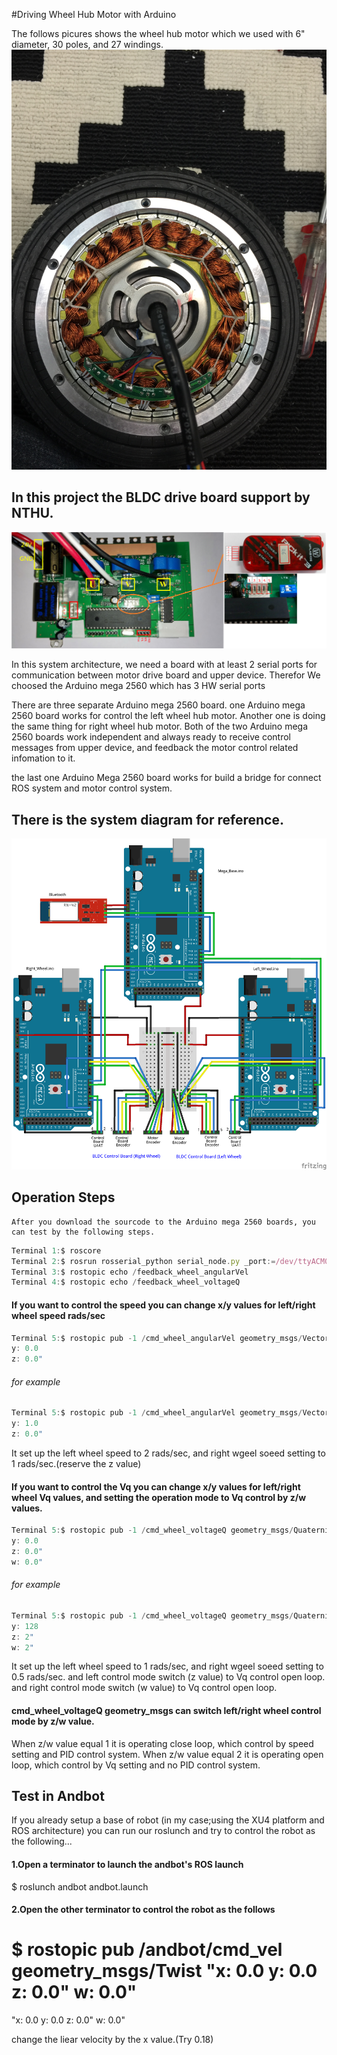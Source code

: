 #Driving Wheel Hub Motor with Arduino

The follows picures shows the wheel hub motor which we used with 6" diameter, 30 poles, and 27 windings.
![The Wheel Hub Motor](https://github.com/Muchun-Yen/Driving-Wheel-Hub-Motor-with-Arduino/blob/master/The%20Wheel%20Hub%20Motor.jpeg)

## In this project the BLDC drive board support by NTHU.
![BLDC Drive Board](https://github.com/Muchun-Yen/Driving-Wheel-Hub-Motor-with-Arduino/blob/master/BLDC%20Drive%20Board.png)

In this system architecture, we need a board with at least 2 serial ports for communication between motor drive board and upper device.
Therefor We choosed the Arduino mega 2560 which has 3 HW serial ports

There are three separate Arduino mega 2560 board.
one Arduino mega 2560 board works for control the left wheel hub motor. Another one is doing the same thing for right wheel hub motor.
Both of the two Arduino mega 2560 boards work independent and always ready to receive control messages from upper device, and feedback the motor control related infomation to it.

the last one Arduino Mega 2560 board works for build a bridge for connect ROS system and motor control system.

## There is the system diagram for reference.
![Arduino Control System Design](https://github.com/Muchun-Yen/Driving-Wheel-Hub-Motor-with-Arduino/blob/master/Arduino%20Control%20System%20Design.png)

## Operation Steps
	After you download the sourcode to the Arduino mega 2560 boards, you can test by the following steps.
```javascript
Terminal 1:$ roscore
Terminal 2:$ rosrun rosserial_python serial_node.py _port:=/dev/ttyACM0 _baud:=57600
Terminal 3:$ rostopic echo /feedback_wheel_angularVel
Terminal 4:$ rostopic echo /feedback_wheel_voltageQ
```

#### If you want to control the speed you can change x/y values for left/right wheel speed rads/sec
```javascript 
Terminal 5:$ rostopic pub -1 /cmd_wheel_angularVel geometry_msgs/Vector3 "x: 0.0 
y: 0.0 
z: 0.0"
```

###### for example 
```javascript 
Terminal 5:$ rostopic pub -1 /cmd_wheel_angularVel geometry_msgs/Vector3 "x: 2.0 
y: 1.0 
z: 0.0"
```
It set up the left wheel speed to 2 rads/sec, and right wgeel soeed setting to 1 rads/sec.(reserve the z value)

#### If you want to control the Vq you can change x/y values for left/right wheel Vq values, and setting the operation mode to Vq control by z/w values.
```javascript 
Terminal 5:$ rostopic pub -1 /cmd_wheel_voltageQ geometry_msgs/Quaternion "x: 0.0 
y: 0.0 
z: 0.0"
w: 0.0"
```	 

###### for example 
```javascript 
Terminal 5:$ rostopic pub -1 /cmd_wheel_voltageQ geometry_msgs/Quaternion "x: 320 
y: 128 
z: 2"
w: 2"
```	
It set up the left wheel speed to 1 rads/sec, and right wgeel soeed setting to 0.5 rads/sec.
and left control mode switch (z value) to Vq control open loop. and right control mode switch (w value) to Vq control open loop.

#### cmd_wheel_voltageQ geometry_msgs can switch left/right wheel control mode by z/w value.
When z/w value equal 1 it is operating close loop, which control by speed setting and PID control system.
When z/w value equal 2 it is operating open loop, which control by Vq setting and no PID control system.


## Test in Andbot 
If you already setup a base of robot (in my case;using the XU4 platform and ROS architecture)
you can run our roslunch and try to control the robot as the following...

#### 1.Open a terminator to launch the andbot's ROS launch
$ roslunch andbot andbot.launch

#### 2.Open the other terminator to control the robot as the follows <Using Tab will easy to complete the command statement>
$ rostopic pub /andbot/cmd_vel geometry_msgs/Twist "x: 0.0 
y: 0.0 
z: 0.0"
w: 0.0"
=======
"x: 0.0 
y: 0.0 
z: 0.0"
w: 0.0"

change the liear velocity by the x value.(Try 0.18)

